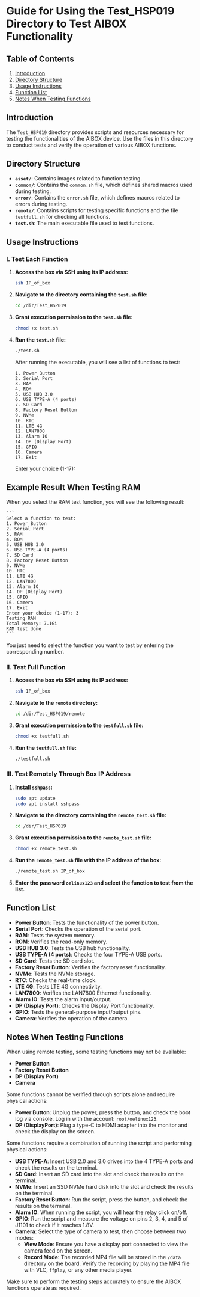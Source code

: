 # Guide for Using the Test_HSP019 Directory to Test AIBOX Functionality

## Table of Contents
1. [Introduction](#introduction)
2. [Directory Structure](#directory-structure)
3. [Usage Instructions](#usage-instructions)
4. [Function List](#function-list)
5. [Notes When Testing Functions](#notes-when-testing-functions)

## Introduction

The `Test_HSP019` directory provides scripts and resources necessary for testing the functionalities of the AIBOX device. Use the files in this directory to conduct tests and verify the operation of various AIBOX functions.

## Directory Structure

- **`asset/`**: Contains images related to function testing.
- **`common/`**: Contains the `common.sh` file, which defines shared macros used during testing.
- **`error/`**: Contains the `error.sh` file, which defines macros related to errors during testing.
- **`remote/`**: Contains scripts for testing specific functions and the file `testfull.sh` for checking all functions.
- **`test.sh`**: The main executable file used to test functions.

## Usage Instructions

### I. Test Each Function

1. **Access the box via SSH using its IP address:**
    ```bash
    ssh IP_of_box
    ```

2. **Navigate to the directory containing the `test.sh` file:**
    ```bash
    cd /dir/Test_HSP019
    ```

3. **Grant execution permission to the `test.sh` file:**
    ```bash
    chmod +x test.sh
    ```

4. **Run the `test.sh` file:**
    ```bash
    ./test.sh
    ```

   After running the executable, you will see a list of functions to test:

    ```
    1. Power Button
    2. Serial Port
    3. RAM
    4. ROM
    5. USB HUB 3.0
    6. USB TYPE-A (4 ports)
    7. SD Card
    8. Factory Reset Button
    9. NVMe
    10. RTC
    11. LTE 4G
    12. LAN7800
    13. Alarm IO
    14. DP (Display Port)
    15. GPIO
    16. Camera
    17. Exit
    ```

    Enter your choice (1-17):

## Example Result When Testing RAM

When you select the RAM test function, you will see the following result:

    ```
    Select a function to test:
    1. Power Button
    2. Serial Port
    3. RAM
    4. ROM
    5. USB HUB 3.0
    6. USB TYPE-A (4 ports)
    7. SD Card
    8. Factory Reset Button
    9. NVMe
    10. RTC
    11. LTE 4G
    12. LAN7800
    13. Alarm IO
    14. DP (Display Port)
    15. GPIO
    16. Camera
    17. Exit
    Enter your choice (1-17): 3
    Testing RAM
    Total Memory: 7.1Gi
    RAM test done
    ```

You just need to select the function you want to test by entering the corresponding number.

### II. Test Full Function

1. **Access the box via SSH using its IP address:**
    ```bash
    ssh IP_of_box
    ```

2. **Navigate to the `remote` directory:**
    ```bash
    cd /dir/Test_HSP019/remote
    ```

3. **Grant execution permission to the `testfull.sh` file:**
    ```bash
    chmod +x testfull.sh
    ```

4. **Run the `testfull.sh` file:**
    ```bash
    ./testfull.sh
    ```

### III. Test Remotely Through Box IP Address

1. **Install `sshpass`:**
    ```bash
    sudo apt update
    sudo apt install sshpass
    ```

2. **Navigate to the directory containing the `remote_test.sh` file:**
    ```bash
    cd /dir/Test_HSP019
    ```

3. **Grant execution permission to the `remote_test.sh` file:**
    ```bash
    chmod +x remote_test.sh
    ```

4. **Run the `remote_test.sh` file with the IP address of the box:**
    ```bash
    ./remote_test.sh IP_of_box
    ```

5. **Enter the password `oelinux123` and select the function to test from the list.**

## Function List

- **Power Button**: Tests the functionality of the power button.
- **Serial Port**: Checks the operation of the serial port.
- **RAM**: Tests the system memory.
- **ROM**: Verifies the read-only memory.
- **USB HUB 3.0**: Tests the USB hub functionality.
- **USB TYPE-A (4 ports)**: Checks the four TYPE-A USB ports.
- **SD Card**: Tests the SD card slot.
- **Factory Reset Button**: Verifies the factory reset functionality.
- **NVMe**: Tests the NVMe storage.
- **RTC**: Checks the real-time clock.
- **LTE 4G**: Tests LTE 4G connectivity.
- **LAN7800**: Verifies the LAN7800 Ethernet functionality.
- **Alarm IO**: Tests the alarm input/output.
- **DP (Display Port)**: Checks the Display Port functionality.
- **GPIO**: Tests the general-purpose input/output pins.
- **Camera**: Verifies the operation of the camera.

## Notes When Testing Functions

When using remote testing, some testing functions may not be available:
- **Power Button**
- **Factory Reset Button**
- **DP (Display Port)**
- **Camera**

Some functions cannot be verified through scripts alone and require physical actions:
- **Power Button**: Unplug the power, press the button, and check the boot log via console. Log in with the account: `root/oelinux123`.
- **DP (DisplayPort)**: Plug a type-C to HDMI adapter into the monitor and check the display on the screen.

Some functions require a combination of running the script and performing physical actions:
- **USB TYPE-A**: Insert USB 2.0 and 3.0 drives into the 4 TYPE-A ports and check the results on the terminal.
- **SD Card**: Insert an SD card into the slot and check the results on the terminal.
- **NVMe**: Insert an SSD NVMe hard disk into the slot and check the results on the terminal.
- **Factory Reset Button**: Run the script, press the button, and check the results on the terminal.
- **Alarm IO**: When running the script, you will hear the relay click on/off.
- **GPIO**: Run the script and measure the voltage on pins 2, 3, 4, and 5 of J1101 to check if it reaches 1.8V.
- **Camera**: Select the type of camera to test, then choose between two modes:
    - **View Mode**: Ensure you have a display port connected to view the camera feed on the screen.
    - **Record Mode**: The recorded MP4 file will be stored in the `/data` directory on the board. Verify the recording by playing the MP4 file with VLC, `ffplay`, or any other media player.

Make sure to perform the testing steps accurately to ensure the AIBOX functions operate as required.
